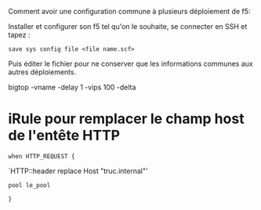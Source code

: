 Comment avoir une configuration commune à plusieurs déploiement de f5:

Installer et configurer son f5 tel qu'on le souhaite, se connecter en SSH et tapez :

`save sys config file <file name.scf>`

Puis éditer le fichier pour ne conserver que les informations communes aux autres déploiements.

bigtop -vname -delay 1 -vips 100 -delta

# iRule pour remplacer le champ host de l'entête HTTP

`when HTTP_REQUEST {`

`HTTP::header replace Host "truc.internal"'

`pool le_pool`

`}`
